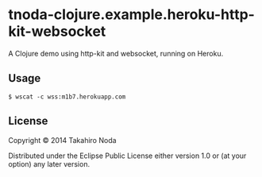 # tnoda-clojure.example.heroku-http-kit-websocket

A Clojure demo using http-kit and websocket, running on Heroku.

## Usage

    $ wscat -c wss:m1b7.herokuapp.com

## License

Copyright © 2014 Takahiro Noda

Distributed under the Eclipse Public License either version 1.0 or (at
your option) any later version.
